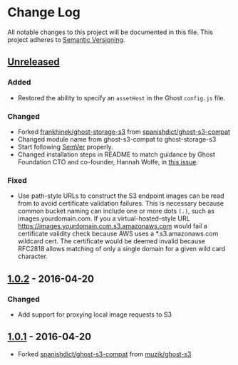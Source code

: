 # Change Log
All notable changes to this project will be documented in this file.
This project adheres to [Semantic Versioning](http://semver.org/).

## [Unreleased]
### Added
- Restored the ability to specify an `assetHost` in the Ghost `config.js` file.

### Changed
- Forked [frankhinek/ghost-storage-s3](https://github.com/frankhinek/ghost-storage-s3) from [spanishdict/ghost-s3-compat](https://github.com/spanishdict/ghost-s3-compat)
- Changed module name from ghost-s3-compat to ghost-storage-s3
- Start following [SemVer](http://semver.org) properly.
- Changed installation steps in README to match guidance by Ghost Foundation
CTO and co-founder, Hannah Wolfe, in [this issue](https://github.com/spanishdict/ghost-s3-compat/issues/5).

### Fixed
- Use path-style URLs to construct the S3 endpoint images can be read from to
avoid certificate validation failures.  This is necessary because common bucket
naming can include one or more dots `(.)`, such as images.yourdomain.com. If you
a virtual-hosted–style URL https://images.yourdomain.com.s3.amazonaws.com would
fail a certificate validity check because AWS uses a *.s3.amazonaws.com wildcard
cert. The certificate would be deemed invalid because RFC2818 allows matching of
only a single domain for a given wild card character.

## [1.0.2] - 2016-04-20
### Changed
- Add support for proxying local image requests to S3

## [1.0.1] - 2016-04-20
- Forked [spanishdict/ghost-s3-compat](https://github.com/spanishdict/ghost-s3-compat) from [muzik/ghost-s3](https://github.com/muzix/ghost-s3)

[Unreleased]: https://github.com/spanishdict/ghost-s3-compat/compare/v1.0.2...frankhinek:HEAD
[1.0.2]: https://github.com/spanishdict/ghost-s3-compat/compare/v1.0.1...v1.0.2
[1.0.1]: https://github.com/muzix/ghost-s3/compare/0.2.2...spanishdict:v1.0.1
